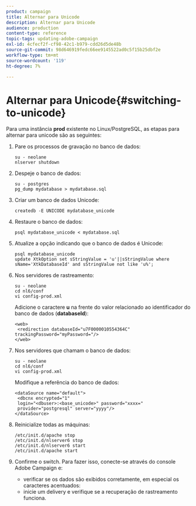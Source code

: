 ```yaml
---
product: campaign
title: Alternar para Unicode
description: Alternar para Unicode
audience: production
content-type: reference
topic-tags: updating-adobe-campaign
exl-id: 4cfecf2f-cf98-42c1-b979-cdd26d5de48b
source-git-commit: 98d646919fedc66ee9145522ad0c5f15b25dbf2e
workflow-type: tm+mt
source-wordcount: '119'
ht-degree: 7%

---
```


# Alternar para Unicode{#switching-to-unicode}

Para uma instância **prod** existente no Linux/PostgreSQL, as etapas para alternar para unicode são as seguintes:

1. Pare os processos de gravação no banco de dados:

   ```
   su - neolane
   nlserver shutdown
   ```

1. Despeje o banco de dados:

   ```
   su - postgres
   pg_dump mydatabase > mydatabase.sql
   ```

1. Criar um banco de dados Unicode:

   ```
   createdb -E UNICODE mydatabase_unicode
   ```

1. Restaure o banco de dados:

   ```
   psql mydatabase_unicode < mydatabase.sql
   ```

1. Atualize a opção indicando que o banco de dados é Unicode:

   ```
   psql mydatabase_unicode
   update XtkOption set sStringValue = 'u'||sStringValue where sName='XtkDatabaseId' and sStringValue not like 'u%';
   ```

1. Nos servidores de rastreamento:

   ```
   su - neolane
   cd nl6/conf
   vi config-prod.xml
   ```

   Adicione o caractere **u** na frente do valor relacionado ao identificador do banco de dados (**databaseId**):

   ```
   <web>
    <redirection databaseId="u7F0000010554364C" trackingPassword="myPassword="/>
   </web>
   ```

1. Nos servidores que chamam o banco de dados:

   ```
   su - neolane
   cd nl6/conf
   vi config-prod.xml
   ```

   Modifique a referência do banco de dados:

   ```
   <dataSource name="default">
    <dbcnx encrypted="1" 
    login="<dbuser>:<base_unicode>" password="xxxx="
    provider="postgresql" server="yyyy"/>
   </dataSource>
   ```

1. Reinicialize todas as máquinas:

   ```
   /etc/init.d/apache stop
   /etc/init.d/nlserver6 stop
   /etc/init.d/nlserver6 start
   /etc/init.d/apache start
   ```

1. Confirme o switch. Para fazer isso, conecte-se através do console Adobe Campaign e:

   * verificar se os dados são exibidos corretamente, em especial os caracteres acentuados:
   * inicie um delivery e verifique se a recuperação de rastreamento funciona.
